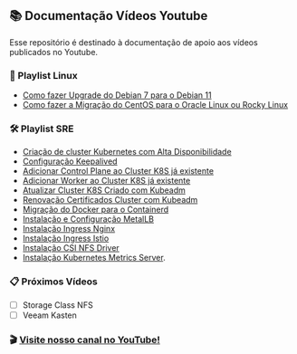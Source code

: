 ##  📚  Documentação Vídeos Youtube

Esse repositório é destinado à documentação de apoio aos vídeos publicados no Youtube.

### 🐧 Playlist Linux

- [Como fazer Upgrade do Debian 7 para o Debian 11](https://github.com/jedchaves/youtube/wiki/upgrade_debian)
- [Como fazer a Migração do CentOS para o Oracle Linux ou Rocky Linux](https://github.com/jedchaves/youtube/wiki/migracao_centos)

### 🛠️ Playlist SRE

- [Criação de cluster Kubernetes com Alta Disponibilidade](https://github.com/jedchaves/youtube/wiki/cluster_k8s)
- [Configuração Keepalived](https://github.com/jedchaves/youtube/wiki/conf_keepalived)
- [Adicionar Control Plane ao Cluster K8S já existente](https://github.com/jedchaves/youtube/wiki/add_controlplane)
- [Adicionar Worker ao Cluster K8S já existente](https://github.com/jedchaves/youtube/wiki/add_worker)
- [Atualizar Cluster K8S Criado com Kubeadm](https://github.com/jedchaves/youtube/wiki/upgrade_k8s)
- [Renovação Certificados Cluster com Kubeadm](https://github.com/jedchaves/youtube/wiki/renew_cert)
- [Migração do Docker para o Containerd](https://github.com/jedchaves/youtube/wiki/docker_to_containerd)
- [Instalação e Configuração MetalLB](https://github.com/jedchaves/youtube/wiki/metallb)
- [Instalação Ingress Nginx](https://github.com/jedchaves/youtube/wiki/ingress_nginx)
- [Instalação Ingress Istio](https://github.com/jedchaves/youtube/wiki/ingress_istio)
- [Instalação CSI NFS Driver](https://github.com/jedchaves/youtube/wiki/storageclass_nfs)
- [Instalação Kubernetes Metrics Server](https://github.com/jedchaves/youtube/wiki/k8s_metrics).

### 📋 Próximos Vídeos
- [ ] Storage Class NFS
- [ ] Veeam Kasten

### 🎬 [Visite nosso canal no YouTube!](https://www.youtube.com/@jedchaves)
